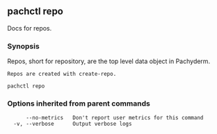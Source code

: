 ## pachctl repo

Docs for repos.

### Synopsis


Repos, short for repository, are the top level data object in Pachyderm.

	Repos are created with create-repo.

```
pachctl repo
```

### Options inherited from parent commands

```
      --no-metrics   Don't report user metrics for this command
  -v, --verbose      Output verbose logs
```

